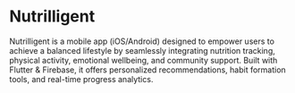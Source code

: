 # Nutrilligent
Nutrilligent is a mobile app (iOS/Android) designed to empower users to achieve a balanced lifestyle by seamlessly integrating nutrition tracking, physical activity, emotional wellbeing, and community support. Built with Flutter &amp; Firebase, it offers personalized recommendations, habit formation tools, and real-time progress analytics.
